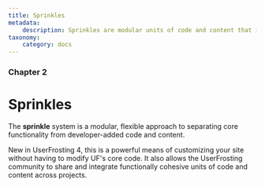 ```yaml
---
title: Sprinkles
metadata:
    description: Sprinkles are modular units of code and content that implement some feature or override some default behavior of UserFrosting.
taxonomy:
    category: docs
---
```


### Chapter 2

# Sprinkles

The **sprinkle** system is a modular, flexible approach to separating core functionality from developer-added code and content.

New in UserFrosting 4, this is a powerful means of customizing your site without having to modify UF's core code.  It also allows the UserFrosting community to share and integrate functionally cohesive units of code and content across projects.
